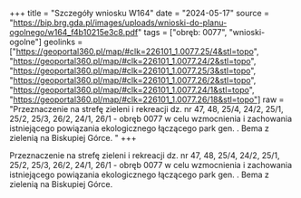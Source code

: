 +++
title = "Szczegóły wniosku W164"
date = "2024-05-17"
source = "https://bip.brg.gda.pl/images/uploads/wnioski-do-planu-ogolnego/w164_f4b10215e3c8.pdf"
tags = ["obręb: 0077", "wnioski-ogolne"]
geolinks = ["https://geoportal360.pl/map/#clk=226101_1.0077.25/4&stl=topo", "https://geoportal360.pl/map/#clk=226101_1.0077.24/2&stl=topo", "https://geoportal360.pl/map/#clk=226101_1.0077.25/3&stl=topo", "https://geoportal360.pl/map/#clk=226101_1.0077.26/2&stl=topo", "https://geoportal360.pl/map/#clk=226101_1.0077.24/1&stl=topo", "https://geoportal360.pl/map/#clk=226101_1.0077.26/18&stl=topo"]
raw = "Przeznaczenie na strefę zieleni i rekreacji dz. nr 47, 48, 25/4, 24/2, 25/1, 25/2, 25/3, 26/2, 24/1, 26/1 - obręb 0077 w celu wzmocnienia i zachowania istniejącego powiązania ekologicznego łączącego park gen. . Bema z zielenią na Biskupiej Górce. "
+++

Przeznaczenie na strefę zieleni i rekreacji dz. nr 47, 48, 25/4, 24/2, 25/1, 25/2, 25/3,
26/2, 24/1, 26/1 - obręb 0077 w celu wzmocnienia i zachowania istniejącego powiązania
ekologicznego łączącego park gen. . Bema z zielenią na Biskupiej Górce.



